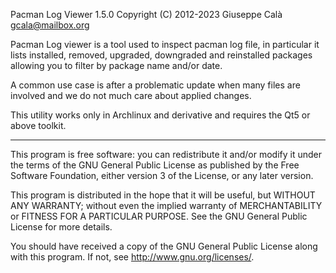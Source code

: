 Pacman Log Viewer 1.5.0
Copyright (C) 2012-2023 Giuseppe Calà <gcala@mailbox.org>

Pacman Log viewer is a tool used to inspect pacman log file, in particular
it lists installed, removed, upgraded, downgraded and reinstalled packages
allowing you to filter by package name and/or date.

A common use case is after a problematic update when many files are
involved and we do not much care about applied changes.

This utility works only in Archlinux and derivative and requires the Qt5 or
above toolkit.

----

This program is free software: you can redistribute it and/or modify
it under the terms of the GNU General Public License as published by
the Free Software Foundation, either version 3 of the License, or
any later version.

This program is distributed in the hope that it will be useful,
but WITHOUT ANY WARRANTY; without even the implied warranty of
MERCHANTABILITY or FITNESS FOR A PARTICULAR PURPOSE.  See the
GNU General Public License for more details.

You should have received a copy of the GNU General Public License
along with this program.  If not, see <http://www.gnu.org/licenses/>.

